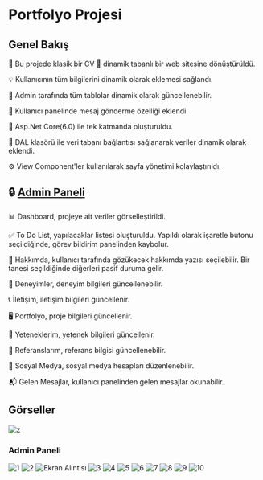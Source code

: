 # Portfolyo Projesi

##  Genel Bakış

🌟 Bu projede klasik bir CV 📝 dinamik tabanlı bir web sitesine dönüştürüldü.

💡 Kullanıcının tüm bilgilerini dinamik olarak eklemesi sağlandı.

🔧 Admin tarafında tüm tablolar dinamik olarak güncellenebilir.

📩 Kullanıcı panelinde mesaj gönderme özelliği eklendi.

🚀 Asp.Net Core(6.0) ile tek katmanda oluşturuldu.

🔗 DAL klasörü ile veri tabanı bağlantısı sağlanarak veriler dinamik olarak eklendi.

⚙️ View Component'ler kullanılarak sayfa yönetimi kolaylaştırıldı.

## 🔒  [Admin Paneli](#admin-paneli-1)

📊 Dashboard, projeye ait veriler görselleştirildi.

✅ To Do List, yapılacaklar listesi oluşturuldu. Yapıldı olarak işaretle butonu seçildiğinde, görev bildirim panelinden kaybolur.

📝 Hakkımda, kullanıcı tarafında gözükecek hakkımda yazısı seçilebilir. Bir tanesi seçildiğinde diğerleri pasif duruma gelir.

💼 Deneyimler, deneyim bilgileri güncellenebilir.

📞 İletişim, iletişim bilgileri güncellenir.

🖥️ Portfolyo, proje bilgileri güncellenir.

🎯 Yeteneklerim, yetenek bilgileri güncellenir.

🌟 Referanslarım, referans bilgisi güncellenebilir.

📱 Sosyal Medya, sosyal medya hesapları düzenlenebilir.

📬 Gelen Mesajlar, kullanıcı panelinden gelen mesajlar okunabilir.

## Görseller

![z](https://github.com/user-attachments/assets/0a44825f-b615-4f9c-84a2-e8d751782408)

### Admin Paneli

![1](https://github.com/user-attachments/assets/3cb591dc-cf74-4bf5-9de6-bdf1efaa3b59)
![2](https://github.com/user-attachments/assets/924ab6fa-cbd8-47a6-a1a8-e938462dae98)
![Ekran Alıntısı](https://github.com/user-attachments/assets/b24e4330-e26a-4545-8691-74d3a6578007)
![3](https://github.com/user-attachments/assets/0b916658-066c-4b5a-8009-68885779de73)
![4](https://github.com/user-attachments/assets/04d54977-3874-4afb-940e-a363ecb4bfda)
![5](https://github.com/user-attachments/assets/a6921795-a7a8-4acd-9543-bc5a29ee8324)
![6](https://github.com/user-attachments/assets/85b67724-dacd-49a0-aaa6-ffb46c6497f8)
![7](https://github.com/user-attachments/assets/36d732a3-df3c-4c10-abe8-4c03abcc8658)
![8](https://github.com/user-attachments/assets/3e757277-fe5e-4f4a-b6c6-a683368d619f)
![9](https://github.com/user-attachments/assets/8457c3f2-5900-432d-b542-d7ae1b88d838)
![10](https://github.com/user-attachments/assets/145e4f4f-16dc-4524-82dd-470e149a0698)


